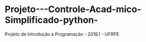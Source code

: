 # Projeto---Controle-Acad-mico-Simplificado-python-
Projeto de Introdução a Programação - 2018.1 - UFRPE
